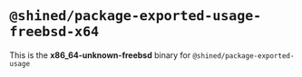 # `@shined/package-exported-usage-freebsd-x64`

This is the **x86_64-unknown-freebsd** binary for `@shined/package-exported-usage`
